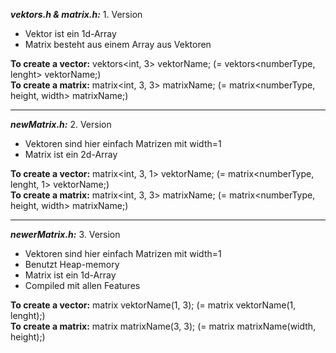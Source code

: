 ***vektors.h & matrix.h:*** 1. Version
- Vektor ist ein 1d-Array 
- Matrix besteht aus einem Array aus Vektoren

**To create a vector:** vektors<int, 3> vektorName; (= vektors<numberType, lenght> vektorName;)     
**To create a matrix:** matrix<int, 3, 3> matrixName; (= matrix<numberType, height, width> matrixName;)

-------------------------------------------------------------------------------

***newMatrix.h:*** 2. Version 
- Vektoren sind hier einfach Matrizen mit width=1
- Matrix ist ein 2d-Array

**To create a vector:** matrix<int, 3, 1> vektorName; (= matrix<numberType, lenght, 1> vektorName;)     
**To create a matrix:** matrix<int, 3, 3> matrixName; (= matrix<numberType, height, width> matrixName;)

-------------------------------------------------------------------------------

***newerMatrix.h:*** 3. Version 
- Vektoren sind hier einfach Matrizen mit width=1
- Benutzt Heap-memory
- Matrix ist ein 1d-Array
- Compiled mit allen Features

**To create a vector:** matrix<int> vektorName(1, 3); (= matrix<numberType> vektorName(1, lenght);)     
**To create a matrix:** matrix<int> matrixName(3, 3); (= matrix<numberType> matrixName(width, height);)